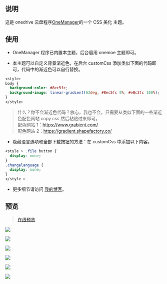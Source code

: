 ## 说明

这是 onedrive 云盘程序[OneManager](https://github.com/qkqpttgf/OneManager-php)的一个 CSS 美化 主题。

## 使用

- OneManager 程序已内置本主题，后台启用 onemoe 主题即可。

- 本主题可以自定义背景渐近色，在后台 customCss 添加类似下面的代码即可，代码中的渐近色可以自行替换。

```css
<style>
body {
  background-color: #8ec5fc;
  background-image: linear-gradient(62deg, #8ec5fc 0%, #e0c3fc 100%);
}
</style>
```

> 什么？你不会渐近色代码？放心，我也不会，只需要从类似下面的一些渐近色配色网站 copy css 然后粘贴过来即可。  
> 配色网站 1：https://www.grabient.com/  
> 配色网站 2：https://gradient.shapefactory.co/

- 隐藏语言选项和全部下载按钮的方法：在 customCss 中添加以下内容。

```css
<style > .file button {
  display: none;
}
.changelanguage {
  display: none;
}
</style >
```

- 更多细节请访问 [我的博客](https://www.2bboy.com/archives/154.html)。

## 预览

> [在线预览](https://pan.2bboy.com/Public)

![](./preview/screen1.png)

![](./preview/phone1.png)

![](./preview/screen2.png)

![](./preview/screen3.png)

![](./preview/screen4.png)

![](./preview/phone2.png)
